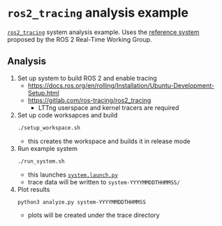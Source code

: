# `ros2_tracing` analysis example

[`ros2_tracing`](https://gitlab.com/ros-tracing/ros2_tracing) system analysis example.
Uses the [reference system](https://github.com/ros-realtime/reference-system) proposed by the ROS 2 Real-Time Working Group.

## Analysis

1. Set up system to build ROS 2 and enable tracing
    * https://docs.ros.org/en/rolling/Installation/Ubuntu-Development-Setup.html
    * https://gitlab.com/ros-tracing/ros2_tracing
        * LTTng userspace and kernel tracers are required
1. Set up code worksapces and build
    ```sh
    ./setup_workspace.sh
    ```
    * this creates the workspace and builds it in release mode
1. Run example system
    ```sh
    ./run_system.sh
    ```
    * this launches [`system.launch.py`](./system.launch.py)
    * trace data will be written to `system-YYYYMMDDTHHMMSS/`
1. Plot results
    ```sh
    python3 analyze.py system-YYYYMMDDTHHMMSS
    ```
    * plots will be created under the trace directory
